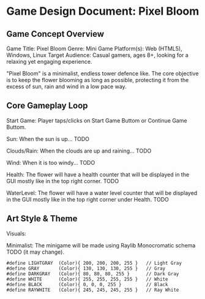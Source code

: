 # Game Design Document: Pixel Bloom

## Game Concept Overview
Game Title: Pixel Bloom
Genre: Mini Game
Platform(s): Web (HTML5), Windows, Linux
Target Audience: Casual gamers, ages 8+, looking for a relaxing yet engaging experience.

"Pixel Bloom" is a minimalist, endless tower defence like. The core objective is to keep the flower blooming as long as possible, protecting it from the excess of sun, rain and wind in a low pace way.

## Core Gameplay Loop
Start Game: Player taps/clicks on Start Game Buttom or Continue Game Buttom.

Sun: When the sun is up... TODO

Clouds/Rain: When the clouds are up and raining... TODO

Wind: When it is too windy... TODO

Health: The flower will have a health counter that will be displayed in the GUI mostly like in the top right corner. TODO

WaterLevel: The flower will have a water level counter that will be displayed in the GUI mostly like in the top right corner under Health. TODO

## Art Style & Theme
Visuals:

Minimalist: The minigame will be made using Raylib Monocromatic schema TODO (it may change).
```
#define LIGHTGRAY  (Color){ 200, 200, 200, 255 }   // Light Gray
#define GRAY       (Color){ 130, 130, 130, 255 }   // Gray
#define DARKGRAY   (Color){ 80, 80, 80, 255 }      // Dark Gray
#define WHITE      (Color){ 255, 255, 255, 255 }   // White
#define BLACK      (Color){ 0, 0, 0, 255 }         // Black
#define RAYWHITE   (Color){ 245, 245, 245, 255 }   // Ray White
```